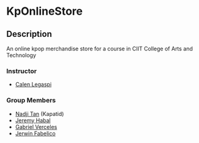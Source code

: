 # KpOnlineStore


## Description

An online kpop merchandise store for a course in CIIT College of Arts and Technology

### Instructor

- [Calen Legaspi](https://github.com/calen-legaspi)

### Group Members

- [Nadji Tan](https://github.com/Kapatid) (Kapatid)
- [Jeremy Habal](https://github.com/J-Habal)
- [Gabriel Verceles](https://github.com/Koruuin)
- [Jerwin Fabelico](https://github.com/Omni-ssiah)
